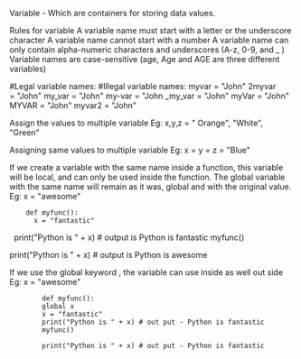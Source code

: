 Variable - Which are containers for storing data values.

Rules for variable
A variable name must start with a letter or the underscore character
A variable name cannot start with a number
A variable name can only contain alpha-numeric characters and underscores (A-z, 0-9, and _ )
Variable names are case-sensitive (age, Age and AGE are three different variables)

#Legal variable names:										#Illegal variable names:
	myvar = "John"												2myvar = "John"
	my_var = "John"											my-var = "John
    _my_var = "John"
	myVar = "John"
	MYVAR = "John"
	myvar2 = "John"

Assign the values to multiple variable
Eg: x,y,z = " Orange", "White", "Green"

 Assigning same values to multiple variable
Eg:  x = y = z =  "Blue"

If we create a variable with the same name inside a function, this variable will be local, and can only be used inside the function. The global variable with the same name will remain as it was, global and with the original value.
Eg:
		x = "awesome"

		def myfunc():
		  x = "fantastic"
  print("Python is " + x) # output is Python is fantastic
myfunc()

print("Python is " + x) # output is Python is awesome

If we use the global keyword , the variable can use inside as well out side
	Eg:
			x = "awesome"

			def myfunc():
  			global x
  			x = "fantastic"
			print("Python is " + x) # out put - Python is fantastic
			myfunc()

			print("Python is " + x) # out put - Python is fantastic